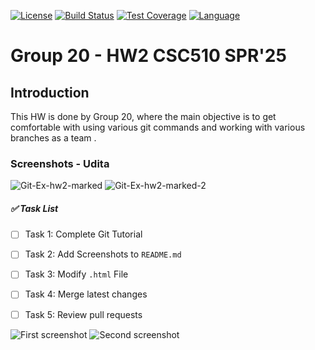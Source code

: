 [![License](https://img.shields.io/badge/License-MIT-yellow.svg)](https://opensource.org/licenses/MIT)
[![Build Status](https://github.com/PriyankaKhare07/HW2/workflows/CI/badge.svg)](https://github.com/PriyankaKhare07/HW2/actions) 
[![Test Coverage](https://codecov.io/gh/PriyankaKhare07/HW2/branch/main/graph/badge.svg)](https://codecov.io/gh/PriyankaKhare07/HW2/branch/main)
[![Language](https://img.shields.io/badge/Language-Python-3all.svg)](https://www.python.org/)

# Group 20 - HW2 CSC510 SPR'25

## Introduction
This HW is done by Group 20, where the main objective is to get comfortable with using various git commands and working with various branches as a team .

### Screenshots - Udita
![Git-Ex-hw2-marked](https://github.com/user-attachments/assets/baae60e5-29c8-4174-8b30-f62e9b93c97c)
![Git-Ex-hw2-marked-2](https://github.com/user-attachments/assets/2615986e-9263-4ce9-9194-4e8d7fc428c1)

##### ✅ Task List  
- [ ] Task 1: Complete Git Tutorial 
- [ ] Task 2: Add Screenshots to `README.md`  
- [ ] Task 3: Modify `.html` File  
- [ ] Task 4: Merge latest changes  
- [ ] Task 5: Review pull requests 


![First screenshot](https://github.com/PriyankaKhare07/Image/blob/main/local.png)
![Second screenshot](https://github.com/PriyankaKhare07/Image/blob/main/remote.png)
